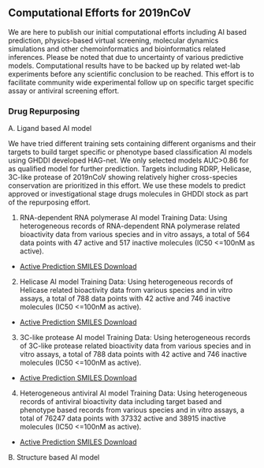 ## Computational Efforts for 2019nCoV

We are here to publish our initial computational efforts including AI based prediction, physics-based virtual screening, molecular dynamics simulations and other chemoinformatics and bioinformatics related inferences. Please be noted that due to uncertainty of various predictive models. Computational results have to be backed up by related wet-lab experiments before any scientific conclusion to be reached. This effort is to facilitate community wide experimental follow up on specific target specific assay or antiviral screening effort. 

### Drug Repurposing 

A. Ligand based AI model

We have tried different training sets containing different organisms and their targets to build target specific or phenotype based classification AI models using GHDDI developed HAG-net. We only selected models AUC>0.86 for as qualified model for further prediction. Targets including RDRP, Helicase, 3C-like protease of 2019nCoV showing relatively higher cross-species conservation are prioritized in this effort.  We use these models to predict approved or investigational stage drugs molecules in GHDDI stock as part of the repurposing effort. 
 
1. RNA-dependent RNA polymerase AI model
Training Data: Using heterogeneous records of RNA-dependent RNA polymerase related bioactivity data from various species and in vitro assays, a total of 564 data points with 47 active and 517 inactive molecules (IC50 <=100nM as active). 

* [Active Prediction SMILES Download](https://ghddiai.oss-cn-zhangjiakou.aliyuncs.com/file/Causaly-GHDDI_dataset.xlsx)

2. Helicase AI model
Training Data: Using heterogeneous records of Helicase related bioactivity data from various species and in vitro assays, a total of 788 data points with 42 active and 746 inactive molecules (IC50 <=100nM as active). 

* [Active Prediction SMILES Download](https://ghddiai.oss-cn-zhangjiakou.aliyuncs.com/file/Causaly-GHDDI_dataset.xlsx)

3. 3C-like protease AI model 
Training Data: Using heterogeneous records of 3C-like protease related bioactivity data from various species and in vitro assays, a total of 788 data points with 42 active and 746 inactive molecules (IC50 <=100nM as active). 

* [Active Prediction SMILES Download](https://ghddiai.oss-cn-zhangjiakou.aliyuncs.com/file/Causaly-GHDDI_dataset.xlsx)

4. Heterogeneous antiviral AI model
Training Data: Using heterogeneous records of antiviral bioactivity data including target based and phenotype based records from various species and in vitro assays, a total of 76247 data points with 37332 active and 38915 inactive molecules (IC50 <=100nM as active). 

* [Active Prediction SMILES Download](https://ghddiai.oss-cn-zhangjiakou.aliyuncs.com/file/Causaly-GHDDI_dataset.xlsx)


B. Structure based AI model



